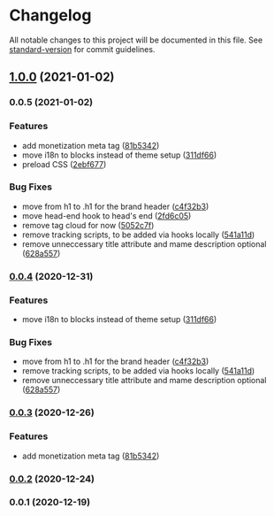 # Changelog

All notable changes to this project will be documented in this file. See [standard-version](https://github.com/conventional-changelog/standard-version) for commit guidelines.

## [1.0.0](https://github.com/dnb-hugo/blocks/compare/v0.0.5...v1.0.0) (2021-01-02)

### 0.0.5 (2021-01-02)


### Features

* add monetization meta tag ([81b5342](https://github.com/dnb-hugo/blocks/commit/81b5342926a6995e48672d6337213a9c92f0b0fa))
* move i18n to blocks instead of theme setup ([311df66](https://github.com/dnb-hugo/blocks/commit/311df66da2c10981069c7fe58c11cbc77c10bd6b))
* preload CSS ([2ebf677](https://github.com/dnb-hugo/blocks/commit/2ebf6777a6cff66252ec23761ff23491abeb7e97))


### Bug Fixes

* move from h1 to .h1 for the brand header ([c4f32b3](https://github.com/dnb-hugo/blocks/commit/c4f32b3df2a27cab4d066a463d1a1e6e41f5f9d1))
* move head-end hook to head's end ([2fd6c05](https://github.com/dnb-hugo/blocks/commit/2fd6c05eea3a01de43c8d4a3e9812f7b73261c86))
* remove tag cloud for now ([5052c7f](https://github.com/dnb-hugo/blocks/commit/5052c7fc59e307d17d4c7969c742b5f07c3a47dd))
* remove tracking scripts, to be added via hooks locally ([541a11d](https://github.com/dnb-hugo/blocks/commit/541a11d818e9fe6e9273cc2206cefdf7be5bdb36))
* remove unneccessary title attribute and mame description optional ([628a557](https://github.com/dnb-hugo/blocks/commit/628a557f77119ee4bf464d66bb7d0bc17784f85d))

### [0.0.4](https://github.com/dnb-hugo/blocks/compare/v0.0.3...v0.0.4) (2020-12-31)


### Features

* move i18n to blocks instead of theme setup ([311df66](https://github.com/dnb-hugo/blocks/commit/311df66da2c10981069c7fe58c11cbc77c10bd6b))


### Bug Fixes

* move from h1 to .h1 for the brand header ([c4f32b3](https://github.com/dnb-hugo/blocks/commit/c4f32b3df2a27cab4d066a463d1a1e6e41f5f9d1))
* remove tracking scripts, to be added via hooks locally ([541a11d](https://github.com/dnb-hugo/blocks/commit/541a11d818e9fe6e9273cc2206cefdf7be5bdb36))
* remove unneccessary title attribute and mame description optional ([628a557](https://github.com/dnb-hugo/blocks/commit/628a557f77119ee4bf464d66bb7d0bc17784f85d))

### [0.0.3](https://github.com/dnb-hugo/blocks/compare/v0.0.2...v0.0.3) (2020-12-26)


### Features

* add monetization meta tag ([81b5342](https://github.com/dnb-hugo/blocks/commit/81b5342926a6995e48672d6337213a9c92f0b0fa))

### [0.0.2](https://github.com/dnb-hugo/blocks/compare/v0.0.1...v0.0.2) (2020-12-24)

### 0.0.1 (2020-12-19)
